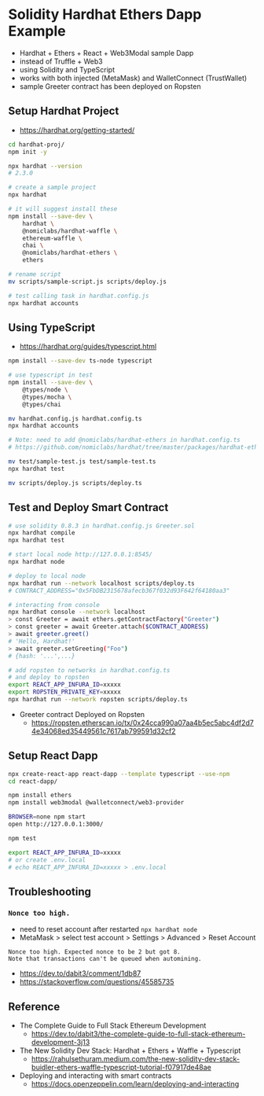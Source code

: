 # Solidity Hardhat Ethers Dapp Example

* Hardhat + Ethers + React + Web3Modal sample Dapp
* instead of Truffle + Web3
* using Solidity and TypeScript
* works with both injected (MetaMask) and WalletConnect (TrustWallet)
* sample Greeter contract has been deployed on Ropsten

## Setup Hardhat Project

* https://hardhat.org/getting-started/

```bash
cd hardhat-proj/
npm init -y

npx hardhat --version
# 2.3.0

# create a sample project
npx hardhat

# it will suggest install these
npm install --save-dev \
    hardhat \
    @nomiclabs/hardhat-waffle \
    ethereum-waffle \
    chai \
    @nomiclabs/hardhat-ethers \
    ethers

# rename script
mv scripts/sample-script.js scripts/deploy.js

# test calling task in hardhat.config.js
npx hardhat accounts
```

## Using TypeScript

* https://hardhat.org/guides/typescript.html

```bash
npm install --save-dev ts-node typescript

# use typescript in test
npm install --save-dev \
    @types/node \
    @types/mocha \
    @types/chai

mv hardhat.config.js hardhat.config.ts
npx hardhat accounts

# Note: need to add @nomiclabs/hardhat-ethers in hardhat.config.ts
# https://github.com/nomiclabs/hardhat/tree/master/packages/hardhat-ethers

mv test/sample-test.js test/sample-test.ts
npx hardhat test

mv scripts/deploy.js scripts/deploy.ts
```

## Test and Deploy Smart Contract

```bash
# use solidity 0.8.3 in hardhat.config.js Greeter.sol
npx hardhat compile
npx hardhat test

# start local node http://127.0.0.1:8545/
npx hardhat node

# deploy to local node
npx hardhat run --network localhost scripts/deploy.ts
# CONTRACT_ADDRESS="0x5FbDB2315678afecb367f032d93F642f64180aa3"

# interacting from console
npx hardhat console --network localhost
> const Greeter = await ethers.getContractFactory("Greeter")
> const greeter = await Greeter.attach($CONTRACT_ADDRESS)
> await greeter.greet()
# 'Hello, Hardhat!'
> await greeter.setGreeting("Foo")
# {hash: '...',...}

# add ropsten to networks in hardhat.config.ts
# and deploy to ropsten
export REACT_APP_INFURA_ID=xxxxx
export ROPSTEN_PRIVATE_KEY=xxxxx
npx hardhat run --network ropsten scripts/deploy.ts
```

* Greeter contract Deployed on Ropsten
  - https://ropsten.etherscan.io/tx/0x24cca990a07aa4b5ec5abc4df2d74e34068ed35449561c7617ab799591d32cf2

## Setup React Dapp

```bash
npx create-react-app react-dapp --template typescript --use-npm
cd react-dapp/

npm install ethers
npm install web3modal @walletconnect/web3-provider

BROWSER=none npm start
open http://127.0.0.1:3000/

npm test

export REACT_APP_INFURA_ID=xxxxx
# or create .env.local
# echo REACT_APP_INFURA_ID=xxxxx > .env.local
```

## Troubleshooting

### `Nonce too high.`

* need to reset account after restarted `npx hardhat node`
* MetaMask > select test account > Settings > Advanced > Reset Account

```
Nonce too high. Expected nonce to be 2 but got 8.
Note that transactions can't be queued when automining.
```

* https://dev.to/dabit3/comment/1db87
* https://stackoverflow.com/questions/45585735

## Reference

* The Complete Guide to Full Stack Ethereum Development
  - https://dev.to/dabit3/the-complete-guide-to-full-stack-ethereum-development-3j13
* The New Solidity Dev Stack: Hardhat + Ethers + Waffle + Typescript
  - https://rahulsethuram.medium.com/the-new-solidity-dev-stack-buidler-ethers-waffle-typescript-tutorial-f07917de48ae
* Deploying and interacting with smart contracts
  - https://docs.openzeppelin.com/learn/deploying-and-interacting
